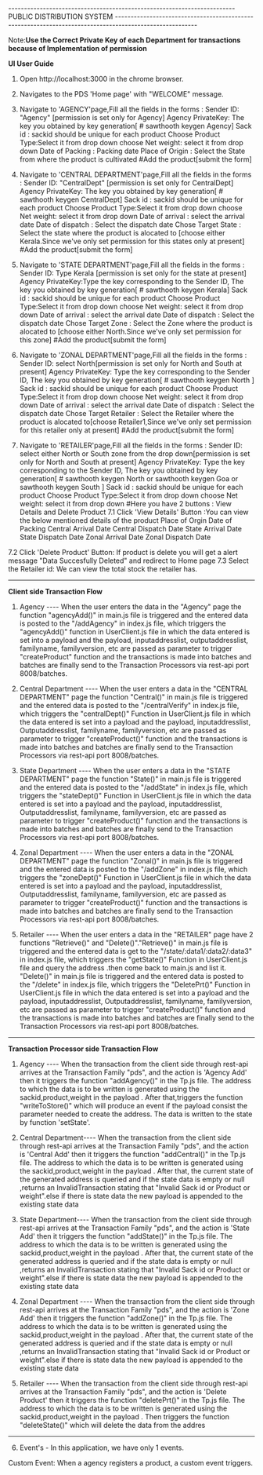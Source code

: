                                                 
------------------------------------------------------------------------ PUBLIC DISTRIBUTION SYSTEM  --------------------------------------------------------------------------------------------------------


Note:**Use the Correct Private Key of each Department for transactions because of Implementation of permission** 

**UI  User Guide**
1. Open http://localhost:3000 in the chrome browser.
2. Navigates to the PDS 'Home page' with "WELCOME" message.
3. Navigate to 'AGENCY'page,Fill all the fields in the forms :
   Sender ID: "Agency"   [permission is set only for Agency]
   Agency PrivateKey: The key you obtained by key generation[ # sawthooth keygen Agency]
   Sack id : sackid should be unique for each product
   Choose Product Type:Select it from drop down
   choose Net weight: select it from drop down
   Date of Packing : Packing date
   Place of Origin : Select the State from where the product is cultivated
   #Add the product[submit the form]
   
4. Navigate to 'CENTRAL DEPARTMENT'page,Fill all the fields in the forms :
   Sender ID: "CentralDept"   [permission is set only for CentralDept]
   Agency PrivateKey: The key you obtained by key generation[ # sawthooth keygen CentralDept]
   Sack id : sackid should be unique for each product
   Choose Product Type:Select it from drop down
   choose Net weight: select it from drop down
   Date of arrival : select the arrival date
   Date of dispatch : Select the dispatch date
   Chose Target State : Select the state where the product is alocated to [choose either Kerala.Since we've only set permission for this states only at present] 
   #Add the product[submit the form]

5. Navigate to 'STATE DEPARTMENT'page,Fill all the fields in the forms :
   Sender ID: Type Kerala [permission is set only for the state at present]
   Agency PrivateKey:Type the key corresponding to the Sender ID, The key you obtained by key generation[ # sawthooth keygen Kerala]
   Sack id : sackid should be unique for each product
   Choose Product Type:Select it from drop down
   choose Net weight: select it from drop down
   Date of arrival : select the arrival date
   Date of dispatch : Select the dispatch date
   Chose Target Zone : Select the Zone where the product is alocated to [choose either North.Since we've only set permission for this zone] 
   #Add the product[submit the form]

6. Navigate to 'ZONAL DEPARTMENT'page,Fill all the fields in the forms :
   Sender ID: select North[permission is set only for North and South at present]
   Agency PrivateKey: Type the key corresponding to the Sender ID, The key you obtained by key generation[ # sawthooth keygen North  ]
   Sack id : sackid should be unique for each product
   Choose Product Type:Select it from drop down
   choose Net weight: select it from drop down
   Date of arrival : select the arrival date
   Date of dispatch : Select the dispatch date
   Chose Target Retailer : Select the Retailer where the product is alocated to[choose Retailer1,Since we've only set permission for this retailer only at present] 
   #Add the product[submit the form]

7. Navigate to 'RETAILER'page,Fill all the fields in the forms :
   Sender ID: select either North or South zone from the drop down[permission is set only for North and South at present]
   Agency PrivateKey: Type the key corresponding to the Sender ID, The key you obtained by key generation[ # sawthooth keygen North or sawthooth keygen Goa or sawthooth keygen South ]
   Sack id : sackid should be unique for each product
   Choose Product Type:Select it from drop down
   choose Net weight: select it from drop down
#Here you have 2 buttons : View Details and Delete Product
7.1 Click 'View Details' Button :You can view the below mentioned details of the product
    Place of Orgin
    Date of Packing
    Central Arrival Date
    Central Dispatch Date
    State Arrival Date
    State Dispatch Date
    Zonal Arrival Date
    Zonal Dispatch Date

7.2 Click 'Delete Product' Button:
    If product is delete you will get a alert message "Data Succesfully Deleted" and redirect to Home page
7.3 Select the Retailer id:
    We can view the total stock the retailer has.
    
-------------------------------------------------------------------------------------------------------------------------------------------------------------------------------------------------------------
**Client side Transaction Flow**

1. Agency ---- When the user enters the data in the "Agency" page the function "agencyAdd()" in main.js file is triggered and the entered data is posted to the "/addAgency" in index.js file, which triggers the "agencyAdd()" function in UserClient.js file in which the data entered is set into a payload and the payload, inputaddresslist, outputaddresslist, familyname, familyversion, etc are passed as parameter to trigger "createProduct" function and the transactions is made into batches and batches are finally send to the Transaction Processors via rest-api port 8008/batches. 

2. Central Department ---- When the user enters a data in the "CENTRAL DEPARTMENT" page the function "Central()" in main.js file is triggered and the entered data is posted to the "/centralVerify" in index.js file, which triggers the "centralDept()" Function in UserClient.js file in which the data entered is set into a payload and the payload, inputaddresslist, Outputaddresslist, familyname, familyversion, etc are passed as parameter to trigger "createProduct()" function and the transactions is made into batches and batches are finally send to the Transaction Processors via rest-api port 8008/batches. 

3. State Department ---- When the user enters a data in the "STATE DEPARTMENT" page the function "State()" in main.js file is triggered and the entered data is posted to the "/addState" in index.js file, which triggers the "stateDept()" Function in UserClient.js file in which the data entered is set into a payload and the payload, inputaddresslist, Outputaddresslist, familyname, familyversion, etc are passed as parameter to trigger "createProduct()" function and the transactions is made into batches and batches are finally send to the Transaction Processors via rest-api port 8008/batches.

4. Zonal Department ---- When the user enters a data in the "ZONAL DEPARTMENT" page the function "Zonal()" in main.js file is triggered and the entered data is posted to the "/addZone" in index.js file, which triggers the "zoneDept()" Function in UserClient.js file in which the data entered is set into a payload and the payload, inputaddresslist, Outputaddresslist, familyname, familyversion, etc are passed as parameter to trigger "createProduct()" function and the transactions is made into batches and batches are finally send to the Transaction Processors via rest-api port 8008/batches.

5. Retailer ---- When the user enters a data in the "RETAILER" page have 2 functions "Retrieve()" and "Delete()"."Retrieve()" in main.js file is triggered and the entered data is get to the "/state/:data1/:data2/:data3" in index.js file, which triggers the "getState()" Function in UserClient.js file and query the address .then come back to main.js and list it.
"Delete()" in main.js file is triggered and the entered data is posted to the "/delete" in index.js file, which triggers the "DeletePrt()" Function in UserClient.js file in which the data entered is set into a payload and the payload, inputaddresslist, Outputaddresslist, familyname, familyversion, etc are passed as parameter to trigger "createProduct()" function and the transactions is made into batches and batches are finally send to the Transaction Processors via rest-api port 8008/batches.



 
---------------------------------------------------------------------------------------------------------------------------------------------------------------------------------------------------------------

**Transaction Processor side Transaction Flow**

1. Agency  ---- When the transaction from the client side through rest-api arrives at the Transaction Family "pds", and the action is 'Agency Add' then it triggers the function "addAgency()" in the Tp.js file. The address to which the data is to be written is generated using the sackid,product,weight in the payload . After that,triggers the function "writeToStore()" which will produce an event if the payload consist the parameter needed to create the address. The data is written to the state by function 'setState'.



2. Central Department---- When the transaction from the client side through rest-api arrives at the Transaction Family "pds", and the action is 'Central Add' then it triggers the function "addCentral()" in the Tp.js file. The address to which the data is to be written is generated using the sackid,product,weight in the payload . After that, the current state of the generated address is queried and if the state data is empty or null ,returns an InvalidTransaction stating that "Invalid Sack id or Product or weight".else if there is state data the new payload is appended to the existing state data 

3. State Department---- When the transaction from the client side through rest-api arrives at the Transaction Family "pds", and the action is 'State Add' then it triggers the function "addState()" in the Tp.js file. The address to which the data is to be written is generated using the sackid,product,weight in the payload . After that, the current state of the generated address is queried and if the state data is empty or null ,returns an InvalidTransaction stating that "Invalid Sack id or Product or weight".else if there is state data the new payload is appended to the existing state data 

4. Zonal Department ---- When the transaction from the client side through rest-api arrives at the Transaction Family "pds", and the action is 'Zone Add' then it triggers the function "addZone()" in the Tp.js file. The address to which the data is to be written is generated using the sackid,product,weight in the payload . After that, the current state of the generated address is queried and if the state data is empty or null ,returns an InvalidTransaction stating that "Invalid Sack id or Product or weight".else if there is state data the new payload is appended to the existing state data 

5. Retailer  ---- When the transaction from the client side through rest-api arrives at the Transaction Family "pds", and the action is 'Delete Product' then it triggers the function "deletePrt()" in the Tp.js file. The address to which the data is to be written is generated using the sackid,product,weight in the payload . Then triggers the function "deleteState()" which will delete the data from the addres

-----------------------------------------------------------------------------------------------------------------------------------------------------------------------------------------------------------------
6. Event's - In this application, we have only 1 events.

Custom Event:
When a agency registers a product, a custom event triggers.







